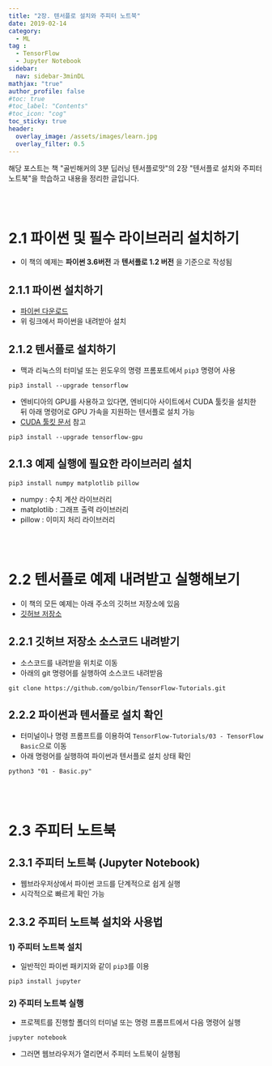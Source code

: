 ```yaml
---
title: "2장. 텐서플로 설치와 주피터 노트북"
date: 2019-02-14
category:
  - ML
tag :
  - TensorFlow
  - Jupyter Notebook
sidebar:
  nav: sidebar-3minDL
mathjax: "true"
author_profile: false
#toc: true
#toc_label: "Contents"
#toc_icon: "cog"
toc_sticky: true
header:
  overlay_image: /assets/images/learn.jpg
  overlay_filter: 0.5
---
```

 해당 포스트는 책 "골빈해커의 3분 딥러닝 텐서플로맛"의 2장 "텐서플로 설치와 주피터 노트북"을 학습하고 내용을 정리한 글입니다.

<br><br>

# 2.1 파이썬 및 필수 라이브러리 설치하기

- 이 책의 예제는 **파이썬 3.6버전** 과 **텐서플로 1.2 버전** 을 기준으로 작성됨

## 2.1.1 파이썬 설치하기
- [파이썬 다운로드](https://www.python.org/downloads/)
- 위 링크에서 파이썬을 내려받아 설치

## 2.1.2 텐서플로 설치하기
- 맥과 리눅스의 터미널 또는 윈도우의 명령 프롬포트에서 `pip3` 명령어 사용  

```
pip3 install --upgrade tensorflow
```
- 엔비디아의 GPU를 사용하고 있다면, 엔비디아 사이트에서 CUDA 툴킷을 설치한 뒤 아래 명령어로 GPU 가속을 지원하는 텐서플로 설치 가능
- [CUDA 툴킷 문서](http://docs.nvidia.com/cuda) 참고  

```
pip3 install --upgrade tensorflow-gpu
```

## 2.1.3 예제 실행에 필요한 라이브러리 설치
```
pip3 install numpy matplotlib pillow
```
- numpy : 수치 계산 라이브러리
- matplotlib : 그래프 출력 라이브러리
- pillow : 이미지 처리 라이브러리

<br><br>

# 2.2 텐서플로 예제 내려받고 실행해보기

- 이 책의 모든 예제는 아래 주소의 깃허브 저장소에 있음
- [깃허브 저장소](https://github.com/golbin/TensorFlow-Tutorials)

## 2.2.1 깃허브 저장소 소스코드 내려받기
- 소스코드를 내려받을 위치로 이동
- 아래의 git 명령어를 실행하여 소스코드 내려받음  

```
git clone https://github.com/golbin/TensorFlow-Tutorials.git
```

## 2.2.2 파이썬과 텐서플로 설치 확인
- 터미널이나 명령 프롬프트를 이용하여 `TensorFlow-Tutorials/03 - TensorFlow Basic`으로 이동
- 아래 명령어를 실행하여 파이썬과 텐서플로 설치 상태 확인  

```
python3 "01 - Basic.py"
```
<br><br>

# 2.3 주피터 노트북

## 2.3.1 주피터 노트북 (Jupyter Notebook)
- 웹브라우저상에서 파이썬 코드를 단계적으로 쉽게 실행
- 시각적으로 빠르게 확인 가능

## 2.3.2 주피터 노트북 설치와 사용법

### 1) 주피터 노트북 설치
- 일반적인 파이썬 패키지와 같이 `pip3`를 이용  

```
pip3 install jupyter
```

### 2) 주피터 노트북 실행
- 프로젝트를 진행할 폴더의 터미널 또는 명령 프롬프트에서 다음 명령어 실행  

```
jupyter notebook
```
- 그러면 웹브라우저가 열리면서 주피터 노트북이 실행됨
